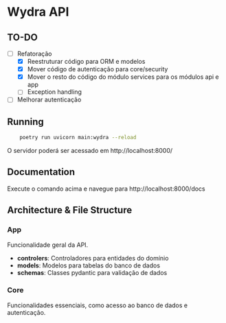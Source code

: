# Wydra API

## TO-DO
- [ ] Refatoração
    - [x] Reestruturar código para ORM e modelos
    - [x] Mover código de autenticação para core/security
    - [x] Mover o resto do código do módulo services para os módulos api e app
    - [ ] Exception handling
- [ ] Melhorar autenticação

## Running
```sh
    poetry run uvicorn main:wydra --reload
```
O servidor poderá ser acessado em http://localhost:8000/

## Documentation
Execute o comando acima e navegue para http://localhost:8000/docs

## Architecture & File Structure
### App
Funcionalidade geral da API.
- **controlers**: Controladores para entidades do domínio
- **models**: Modelos para tabelas do banco de dados
- **schemas**: Classes pydantic para validação de dados

### Core
Funcionalidades essenciais, como acesso ao banco de dados e autenticação.
